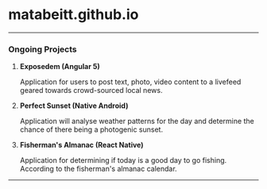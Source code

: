 # matabeitt.github.io
---
### Ongoing Projects
1. **Exposedem (Angular 5)**

   Application for users to post text, photo, video content to a livefeed geared towards crowd-sourced local news.
2. **Perfect Sunset (Native Android)**

   Application will analyse weather patterns for the day and determine the chance of there being a photogenic sunset.
3. **Fisherman's Almanac (React Native)**

   Application for determining if today is a good day to go fishing. According to the fisherman's almanac calendar.
---
